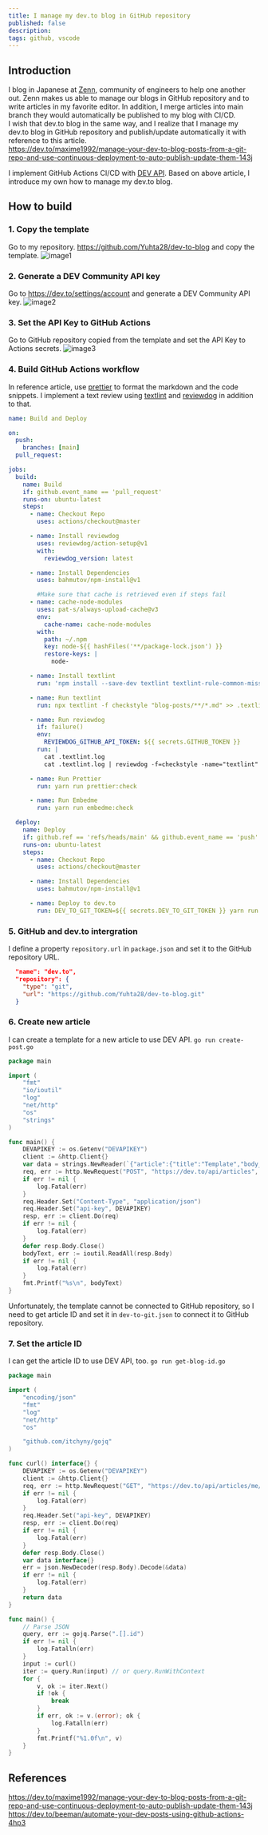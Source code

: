 ```yaml
---
title: I manage my dev.to blog in GitHub repository
published: false
description:
tags: github, vscode
---
```


## Introduction

I blog in Japanese at [Zenn](https://zenn.dev/), community of engineers to help one another out. Zenn makes us able to manage our blogs in GitHub repository and to write articles in my favorite editor. In addition, I merge articles into main branch they would automatically be published to my blog with CI/CD.  
I wish that dev.to blog in the same way, and I realize that I manage my dev.to blog in GitHub repository and publish/update automatically it with reference to this article.  
https://dev.to/maxime1992/manage-your-dev-to-blog-posts-from-a-git-repo-and-use-continuous-deployment-to-auto-publish-update-them-143j

I implement GitHub Actions CI/CD with [DEV API](https://developers.forem.com/api). Based on above article, I introduce my own how to manage my dev.to blog.

## How to build

### 1. Copy the template

Go to my repository. https://github.com/Yuhta28/dev-to-blog and copy the template. ![image1](./assets/image1.png)

### 2. Generate a DEV Community API key

Go to https://dev.to/settings/account and generate a DEV Community API key. ![image2](./assets/image2.png)

### 3. Set the API Key to GitHub Actions

Go to GitHub repository copied from the template and set the API Key to Actions secrets. ![image3](./assets/image3.png)

### 4. Build GitHub Actions workflow

In reference article, use [prettier](https://github.com/prettier/prettier) to format the markdown and the code snippets. I implement a text review using [textlint](https://github.com/textlint/textlint) and [reviewdog](https://github.com/reviewdog/reviewdog) in addition to that.

```yml
name: Build and Deploy

on:
  push:
    branches: [main]
  pull_request:

jobs:
  build:
    name: Build
    if: github.event_name == 'pull_request'
    runs-on: ubuntu-latest
    steps:
      - name: Checkout Repo
        uses: actions/checkout@master

      - name: Install reviewdog
        uses: reviewdog/action-setup@v1
        with:
          reviewdog_version: latest

      - name: Install Dependencies
        uses: bahmutov/npm-install@v1

        #Make sure that cache is retrieved even if steps fail
      - name: cache-node-modules
        uses: pat-s/always-upload-cache@v3
        env:
          cache-name: cache-node-modules
        with:
          path: ~/.npm
          key: node-${{ hashFiles('**/package-lock.json') }}
          restore-keys: |
            node-

      - name: Install textlint
        run: 'npm install --save-dev textlint textlint-rule-common-misspellings textlint-rule-spellchecker'

      - name: Run textlint
        run: npx textlint -f checkstyle "blog-posts/**/*.md" >> .textlint.log

      - name: Run reviewdog
        if: failure()
        env:
          REVIEWDOG_GITHUB_API_TOKEN: ${{ secrets.GITHUB_TOKEN }}
        run: |
          cat .textlint.log
          cat .textlint.log | reviewdog -f=checkstyle -name="textlint" -reporter="github-pr-review"

      - name: Run Prettier
        run: yarn run prettier:check

      - name: Run Embedme
        run: yarn run embedme:check

  deploy:
    name: Deploy
    if: github.ref == 'refs/heads/main' && github.event_name == 'push'
    runs-on: ubuntu-latest
    steps:
      - name: Checkout Repo
        uses: actions/checkout@master

      - name: Install Dependencies
        uses: bahmutov/npm-install@v1

      - name: Deploy to dev.to
        run: DEV_TO_GIT_TOKEN=${{ secrets.DEV_TO_GIT_TOKEN }} yarn run dev-to-git
```

### 5. GitHub and dev.to intergration

I define a property `repository.url` in `package.json` and set it to the GitHub repository URL.

```json
  "name": "dev.to",
  "repository": {
    "type": "git",
    "url": "https://github.com/Yuhta28/dev-to-blog.git"
  }
```

### 6. Create new article

I can create a template for a new article to use DEV API. `go run create-post.go`

```go
package main

import (
	"fmt"
	"io/ioutil"
	"log"
	"net/http"
	"os"
	"strings"
)

func main() {
	DEVAPIKEY := os.Getenv("DEVAPIKEY")
	client := &http.Client{}
	var data = strings.NewReader(`{"article":{"title":"Template","body_markdown":"Body","published":false,"tags":["tag1", "tag2"]}}`)
	req, err := http.NewRequest("POST", "https://dev.to/api/articles", data)
	if err != nil {
		log.Fatal(err)
	}
	req.Header.Set("Content-Type", "application/json")
	req.Header.Set("api-key", DEVAPIKEY)
	resp, err := client.Do(req)
	if err != nil {
		log.Fatal(err)
	}
	defer resp.Body.Close()
	bodyText, err := ioutil.ReadAll(resp.Body)
	if err != nil {
		log.Fatal(err)
	}
	fmt.Printf("%s\n", bodyText)
}
```

Unfortunately, the template cannot be connected to GitHub repository, so I need to get article ID and set it in `dev-to-git.json` to connect it to GitHub repository.

### 7. Set the article ID

I can get the article ID to use DEV API, too. `go run get-blog-id.go`

```go
package main

import (
	"encoding/json"
	"fmt"
	"log"
	"net/http"
	"os"

	"github.com/itchyny/gojq"
)

func curl() interface{} {
	DEVAPIKEY := os.Getenv("DEVAPIKEY")
	client := &http.Client{}
	req, err := http.NewRequest("GET", "https://dev.to/api/articles/me/unpublished", nil)
	if err != nil {
		log.Fatal(err)
	}
	req.Header.Set("api-key", DEVAPIKEY)
	resp, err := client.Do(req)
	if err != nil {
		log.Fatal(err)
	}
	defer resp.Body.Close()
	var data interface{}
	err = json.NewDecoder(resp.Body).Decode(&data)
	if err != nil {
		log.Fatal(err)
	}
	return data
}

func main() {
	// Parse JSON
	query, err := gojq.Parse(".[].id")
	if err != nil {
		log.Fatalln(err)
	}
	input := curl()
	iter := query.Run(input) // or query.RunWithContext
	for {
		v, ok := iter.Next()
		if !ok {
			break
		}
		if err, ok := v.(error); ok {
			log.Fatalln(err)
		}
		fmt.Printf("%1.0f\n", v)
	}
}
```

## References

https://dev.to/maxime1992/manage-your-dev-to-blog-posts-from-a-git-repo-and-use-continuous-deployment-to-auto-publish-update-them-143j https://dev.to/beeman/automate-your-dev-posts-using-github-actions-4hp3
